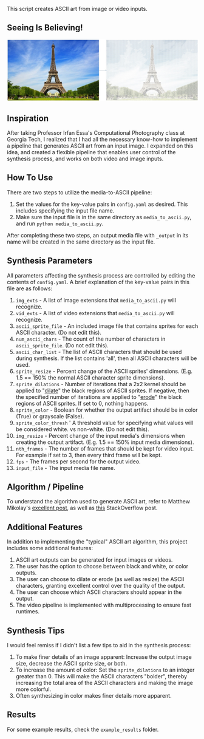 This script creates ASCII art from image or video inputs.


##  Seeing Is Believing!
![alt text](https://github.com/scoliann/MyLifeInASCII/blob/master/readme_resources/eiffel_tower_before_after.jpg)


## Inspiration

After taking Professor Irfan Essa's Computational Photography class at Georgia Tech, I realized that I had all the necessary know-how to implement a pipeline that generates ASCII art from an input image.  I expanded on this idea, and created a flexible pipeline that enables user control of the synthesis process, and works on both video and image inputs.

## How To Use

There are two steps to utilize the media-to-ASCII pipeline:

1.  Set the values for the key-value pairs in `config.yaml` as desired.  This includes specifying the input file name.
2.  Make sure the input file is in the same directory as `media_to_ascii.py`, and run `python media_to_ascii.py`.

After completing these two steps, an output media file with `_output` in its name will be created in the same directory as the input file.

## Synthesis Parameters

All parameters affecting the synthesis process are controlled by editing the contents of `config.yaml`.  A brief explanation of the key-value pairs in this file are as follows:

1.  `img_exts` - A list of image extensions that `media_to_ascii.py` will recognize.
2.  `vid_exts` - A list of video extensions that `media_to_ascii.py` will recognize.
3.  `ascii_sprite_file` - An included image file that contains sprites for each ASCII character.  (Do not edit this).
4.  `num_ascii_chars` - The count of the number of characters in `ascii_sprite_file`.  (Do not edit this).
5.  `ascii_char_list` - The list of ASCII characters that should be used during synthesis.  If the list contains 'all', then all ASCII characters will be used.
5.  `sprite_resize` - Percent change of the ASCII sprites' dimensions.  (E.g. 1.5 == 150% the normal ASCII character sprite dimensions). 
6.  `sprite_dilations` - Number of iterations that a 2x2 kernel should be applied to "[dilate](https://docs.opencv.org/3.0-beta/doc/py_tutorials/py_imgproc/py_morphological_ops/py_morphological_ops.html#dilation)" the black regions of ASCII sprites.  If negative, then the specified number of iterations are applied to "[erode](https://docs.opencv.org/3.0-beta/doc/py_tutorials/py_imgproc/py_morphological_ops/py_morphological_ops.html#erosion)" the black regions of ASCII sprites.  If set to 0, nothing happens.
6.  `sprite_color` - Boolean for whether the output artifact should be in color (True) or grayscale (False).
7.  `sprite_color_thresh` ' A threshold value for specifying what values will be considered white. vs non-white. (Do not edit this).
8.  `img_resize` - Percent change of the input media's dimensions when creating the output artifact.  (E.g. 1.5 == 150% input media dimensions).
9.  `nth_frames` - The number of frames that should be kept for video input.  For example if set to 3, then every third frame will be kept.
10. `fps` - The frames per second for the output video.
11. `input_file` - The input media file name.

## Algorithm / Pipeline

To understand the algorithm used to generate ASCII art, refer to Matthew Mikolay's [excellent post](http://mattmik.com/articles/ascii/ascii.html), as well as [this](https://stackoverflow.com/questions/394882/how-do-ascii-art-image-conversion-algorithms-work) StackOverflow post.


## Additional Features

In addition to implementing the "typical" ASCII art algorithm, this project includes some additional features:

1.  ASCII art outputs can be generated for input images or videos.
2.  The user has the option to choose between black and white, or color outputs.
3.  The user can choose to dilate or erode (as well as resize) the ASCII characters, granting excellent control over the quality of the output.
4.  The user can choose which ASCII characters should appear in the output.
5.  The video pipeline is implemented with multiprocessing to ensure fast runtimes.


## Synthesis Tips

I would feel remiss if I didn't list a few tips to aid in the synthesis process:

1.  To make finer details of an image apparent:  Increase the output image size, decrease the ASCII sprite size, or both.
2.  To increase the amount of color:  Set the `sprite_dilations` to an integer greater than 0.  This will make the ASCII characters "bolder", thereby increasing the total area of the ASCII characters and making the image more colorful.
2.  Often synthesizing in color makes finer details more apparent.


## Results

For some example results, check the `example_results` folder.


